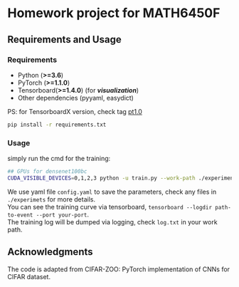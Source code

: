 # Homework project for MATH6450F


## Requirements and Usage 

### Requirements

- Python (**>=3.6**)
- PyTorch (**>=1.1.0**)
- Tensorboard(**>=1.4.0**) (for ***visualization***)
- Other dependencies (pyyaml, easydict)

PS: for TensorboardX version, check  tag [pt1.0](https://github.com/BIGBALLON/CIFAR-ZOO/releases/tag/pt1.0)


```bash
pip install -r requirements.txt
```

### Usage 

simply run the cmd for the training:

```bash
## GPUs for densenet100bc
CUDA_VISIBLE_DEVICES=0,1,2,3 python -u train.py --work-path ./experiments/cifar10/densenet100bc
``` 

We use yaml file ``config.yaml`` to save the parameters, check any files in `./experimets` for more details.  
You can see the training curve via tensorboard, ``tensorboard --logdir path-to-event --port your-port``.  
The training log will be dumped via logging, check ``log.txt`` in your work path.


## Acknowledgments

The code is adapted from CIFAR-ZOO: PyTorch implementation of CNNs for CIFAR dataset.

